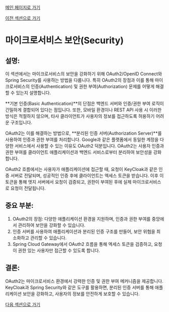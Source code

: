 [메인 페이지로 가기](main.md)

[이전 섹션으로 가기](section_9.md)

# 마이크로서비스 보안(Security)

## 설명:

이 섹션에서는 마이크로서비스의 보안을 강화하기 위해 OAuth2/OpenID Connect와 Spring Security를 사용하는 방법을 다룹니다. 특히 OAuth2의 장점과 이를 통해 마이크로서비스의 인증(Authentication) 및 권한 부여(Authorization) 문제를 어떻게 해결할 수 있는지 설명합니다.

**기본 인증(Basic Authentication)**의 단점은 백엔드 서버와 인증/권한 부여 로직이 긴밀하게 결합되어 있다는 점입니다. 또한, 모바일 환경이나 REST API 사용 시 이러한 방식은 적절하지 않으며, 타사 클라이언트가 사용자의 정보를 접근하도록 허용하기 어려운 구조입니다.

OAuth2는 이를 해결하는 방법으로, **분리된 인증 서버(Authorization Server)**를 사용하여 인증과 권한 부여를 처리합니다. Google과 같은 플랫폼에서 동일한 계정을 다양한 서비스에서 사용할 수 있는 이유도 OAuth2 덕분입니다. OAuth2는 사용자 인증과 권한 부여를 클라이언트 애플리케이션과 백엔드 서비스로부터 분리하여 보안성을 강화합니다.

OAuth2 흐름에서는 사용자가 애플리케이션에 접근할 때, 요청이 KeyCloak과 같은 인증 서버로 전달되며, 성공적인 인증 후에 클라이언트는 엑세스 토큰을 받습니다. 이후 이 토큰을 통해 엣지 서버에서 요청이 검증되고, 권한이 부여된 후에 실제 마이크로서비스로 요청이 전달됩니다.

## 중요 부분:

 1. OAuth2의 장점: 다양한 애플리케이션 환경을 지원하며, 인증과 권한 부여를 중앙에서 관리하여 보안을 강화할 수 있습니다.
 2. 인증 서버를 사용하여 애플리케이션과 분리된 인증 구조를 만들어, 보안 위협을 최소화하고 관리할 수 있습니다.
 3. Spring Cloud Gateway에서 OAuth2 흐름을 통해 엑세스 토큰을 검증하고, 요청이 권한 있는 사용자만 접근할 수 있도록 합니다.

## 결론:

OAuth2는 마이크로서비스 환경에서 강력한 인증 및 권한 부여 메커니즘을 제공합니다. KeyCloak과 Spring Security와 같은 도구를 활용하면, 분리된 인증 서버를 통해 애플리케이션 보안을 강화하고, 사용자의 정보를 안전하게 보호할 수 있습니다.

[다음 섹션으로 가기](section_11.md)
